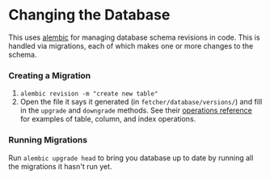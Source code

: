 Changing the Database
=====================

This uses [alembic](https://alembic.sqlalchemy.org/en/latest/index.html) for managing database schema revisions in
code. This is handled via migrations, each of which makes one or more changes to the schema.

### Creating a Migration

1. `alembic revision -m "create new table"`
2. Open the file it says it generated (in `fetcher/database/versions/`) and fill in the `upgrade` and `downgrade`
   methods. See their [operations reference](https://alembic.sqlalchemy.org/en/latest/ops.html#ops) for examples of 
   table, column, and index operations.

### Running Migrations

Run `alembic upgrade head` to bring you database up to date by running all the migrations it hasn't run yet.

